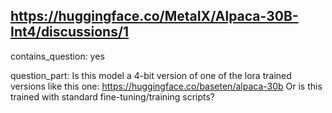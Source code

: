 ## https://huggingface.co/MetaIX/Alpaca-30B-Int4/discussions/1

contains_question: yes

question_part: Is this model a 4-bit version of one of the lora trained versions like this one: https://huggingface.co/baseten/alpaca-30b
Or is this trained with standard fine-tuning/training scripts?
